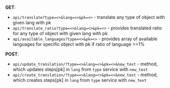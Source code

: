 **GET**:

* `api/translate?type=<>&lang=<>&pk=<>` - translate any type of object with given lang with pk
* `api/translate_ratio?type=<>&lang=<>&pk=<>` - provides translated ratio for any type of object with given lang with pk
* `api/available_languages?type=<>&pk=<>` - provides array of available languages for specific object with pk if ratio of language >=1%


**POST**:
- `api/update_translation/?type=<>&lang=<>&pk=<>&new_text` - method, which updates steps[pk] in `lang` from `type` service with `new_text`
- `api/create_translation/?type=<>&lang=<>&pk=<>&new_text` - method, which creates steps[pk] in `lang` from `type` service with `new_text`

